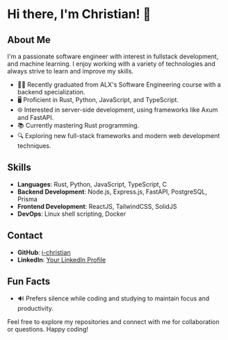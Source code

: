 
# Hi there, I'm Christian! 👋

## About Me
I'm a passionate software engineer with interest in fullstack development, and machine learning. I enjoy working with a variety of technologies and always strive to learn and improve my skills. 

- 🧑‍🎓 Recently graduated from ALX's Software Engineering course with a backend specialization.
- 🖥️ Proficient in Rust, Python, JavaScript, and TypeScript.
- 🌐 Interested in server-side development, using frameworks like Axum and FastAPI.
- 📚 Currently mastering Rust programming.
- 🔍 Exploring new full-stack frameworks and modern web development techniques.

## Skills
- **Languages**: Rust, Python, JavaScript, TypeScript, C
- **Backend Development**: Node.js, Express.js, FastAPI, PostgreSQL, Prisma
- **Frontend Development**: ReactJS, TailwindCSS, SolidJS
- **DevOps**: Linux shell scripting, Docker

## Contact
- **GitHub**: [i-christian](https://github.com/i-christian)
- **LinkedIn**: [Your LinkedIn Profile](https://www.linkedin.com/in/i-christian)

## Fun Facts
- 🔊 Prefers silence while coding and studying to maintain focus and productivity.

Feel free to explore my repositories and connect with me for collaboration or questions. Happy coding!
